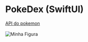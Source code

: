 # PokeDex (SwiftUI)

<a href="https://pokeapi.co/api/v2/pokemon/"> API do pokemon </a> 
<br><br>
<img src="https://github.com/jeff77araujo/PokeDex_API_SwiftUI/blob/main/tela_pokedex_API.png" alt="Minha Figura">
